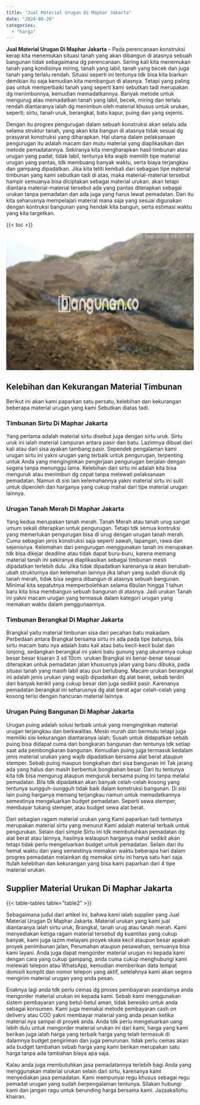 ```yaml
---
title: "Jual Material Urugan Di Maphar Jakarta"
date: "2024-08-20"
categories: 
  - "harga"
---
```


**Jual Material Urugan Di Maphar Jakarta** – Pada perencanaan konstruksi kerap kita menemukan situasi tanah yang akan dibangun di atasnya sebuah bangunan tidak sebagaimana dg perencanaan. Sering kali kita menemukan tanah yang kondisinya miring, tanah yang labil, tanah yang becek dan juga tanah yang terlalu rendah. Situasi seperti ini tentunya tdk bisa kita biarkan demikian itu saja kemudian kita membangun di atasnya. Tetapi yang paling pas untuk memperbaiki tanah yang seperti kami sebutkan tadi merupakan dg menimbunnya, kemudian memadatkannya. Banyak metode untuk mengurug atau memadatkan tanah yang labil, becek, miring dan terlalu rendah diantaranya ialah dg menimbun oleh material khusus untuk urukan, seperti; sirtu, tanah uruk, berangkal, batu kapur, puing dan yang sejenis.

Dengan itu progres pengurugan dalam sebuah konstruksi akan selalu ada selama struktur tanah, yang akan kita bangun di atasnya tidak sesuai dg prasyarat konstruksi yang diharapkan. Hal utama dalam pelaksanaan pengurugan itu adalah macam dan mutu material yang diaplikasikan dan metode pemadatannya. Sekiranya kita mengharapkan hasil timbunan atau urugan yang padat, tidak labil, tentunya kita wajib memilih tipe material urugan yang pantas, tdk membuang banyak waktu, serta biaya terjangkau dan gampang dipadatkan. Jika kita teliti kembali dari sebagian tipe material timbunan yang kami sebutkan tadi di atas, maka material-material tersebut hampir semuanya bisa diciptakan sebagai material urukan. akan tetapi diantara material-material tersebut ada yang pantas diterapkan sebagai urukan tanpa pemadatan dan ada juga yang harus lewat pemadatan. Dari itu kita seharusnya mempelajari material mana saja yang sesuai digunakan dengan kontruksi bangunan yang hendak kita bangun, serta estimasi waktu yang kita targetkan.

{{< toc >}}

![Jual Material Urugan Di Maphar Jakarta](/images/jual-urugan-27.png)

## Kelebihan dan Kekurangan Material Timbunan

Berikut ini akan kami paparkan satu persatu, kelebihan dan kekurangan beberapa material urugan yang kami Sebutkan diatas tadi.

### Timbunan Sirtu Di Maphar Jakarta

Yang pertama adalah material sirtu disebut juga dengan sirtu uruk. Sirtu uruk ini ialah material campuran antara pasir dan batu. Lazimnya dibuat dari kali atau dari sisa ayakan tambang pasir. Sependek pengalaman kami urugan sirtu ini yakni urugan yang terbaik untuk pengurugan, terpenting untuk Anda yang menginginkan pengerjaan pengurugan berjalan dengan segera tanpa menunggu lama. Kelebihan dari sirtu ini adalah kita bisa menguruk atau menimbun dg cepat tanpa melewati pelaksanaan pemadatan. Namun di sisi lain kelemahannya yakni material sirtu ini sulit untuk diperoleh dan harganya yang cukup mahal dari tipe material urugan lainnya.

### Urugan Tanah Merah Di Maphar Jakarta

Yang kedua merupakan tanah merah. Tanah Merah atau tanah urug sangat umum sekali diterapkan untuk pengurugan. Tetapi tdk semua kontruksi yang memerlukan pengurugan bisa di urug dengan urugan tanah merah. Cuma sebagian jenis konstruksi saja seperti sawah, lapangan, rawa dan sejenisnya. Kelemahan dari pengurugan menggunakan tanah ini merupakan tdk bisa dikejar deadline atau tidak dapat buru-buru, karena memang material tanah ini sekiranya diaplikasikan sebagai timbunan mesti dipadatkan terlebih dulu. Jika tidak dipadatkan karenanya ia akan berubah-ubah strukturnya dan kelemahan lainnya jika lahan yang sudah diuruk dg tanah merah, tidak bisa segera dibangun di atasnya sebuah bangunan. Minimal kita sepatutnya memperbolehkan selama 6bulan hingga 1 tahun baru kita bisa membangun sebuah bangunan di atasnya. Jadi urukan Tanah ini yakni macam urugan yang termasuk dalam kategori urugan yang memakan waktu dalam penggunaannya.

### Timbunan Berangkal Di Maphar Jakarta

Brangkal yaitu material timbunan sisa dari pecahan batu makadam. Perbedaan antara Brangkal bersama sirtu ini ada pada tipe batunya, bila sirtu macam batu nya adalah batu kali atau batu kecil-kecil bulat dan lonjong, sedangkan berangkal ini yakni batu gunung yang ukurannya cukup besar besar kisaran 3 sd 10cm. urukan Brangkal ini benar-benar sesuai diterapkan untuk pemadatan jalan khususnya jalan yang baru dibuka, pada situasi tanah yang masih labil atau pun berlubang. Macam urukan berangkal ini adalah jenis urukan yang wajib dipadatkan dg alat berat, sebab terdiri dari banyak kerikil yang cukup besar dan juga sedikit pasir. Karenanya pemadatan berangkal ini seharusnya dg alat berat agar celah-celah yang kosong terisi dengan hancuran material lainnya.

### Urugan Puing Bangunan Di Maphar Jakarta

Urugan puing adalah solusi terbaik untuk yang menginginkan material urugan terjangkau dan berkwalitas. Meski murah dan bermutu tetapi juga memiliki sisi kekurangan diantaranya ialah; Susah untuk didapatkan sebab puing bisa didapat cuma dari bongkaran bangunan dan tentunya tdk setiap saat ada pembongkaran bangunan. Kemudian puing juga termasuk kedalam jenis material urukan yang wajib dipadatkan bersama alat berat ataupun stemper. Sebab puing maupun bongkahan dari sisa bangunan ini Tak jarang ada yang halus dan masih berbentuk bongkahan besar. Dari itu tentunya kita tdk bisa mengurug ataupun menguruk bersama puing ini tanpa melalui pemadatan. Bila tdk dipadatkan akan banyak celah-celah kosong yang tentunya sungguh-sungguh tidak baik dalam konstruksi bangunan. Di sisi lain puing harganya memang terjangkau namun untuk memadatkannya semestinya mengeluarkan budget pemadatan. Seperti sewa stemper, membayar tukang stemper, atau budget sewa alat berat.

Dari sebagian ragam material urukan yang Kami paparkan tadi tentunya merupakan material sirtu yang menurut Kami adalah material terbaik untuk pengurukan. Selain dari simple Sirtu ini tdk membutuhkan pemadatan dg alat berat atau lainnya, hasilnya walaupun harganya mahal sedikit akan tetapi tidak perlu mengeluarkan budget untuk pemadatan. Selain dari itu hemat waktu dari yang semestinya memakan waktu beberapa hari dalam progres pemadatan melainkan dg memakai sirtu ini hanya satu hari saja. Itulah kelebihan dan kekurangan yang bisa kami paparkan dari 4 tipe material urukan.

## Supplier Material Urukan Di Maphar Jakarta

{{< table-tables table="table2" >}}

Sebagaimana judul dari artikel ini, bahwa kami ialah supplier yang Jual Material Urugan Di Maphar Jakarta. Material urukan yang kami jual diantaranya ialah sirtu uruk, Brangkal, tanah urug atau tanah merah. Kami menyediakan ketiga ragam material tersebut dg kuantitas yang cukup banyak, kami juga lazim melayani proyek skala kecil ataupun besar apakah proyek penimbunan jalan, Perumahan ataupun pesawahan, semuanya bisa kami layani. Anda juga dapat mengorder material urugan ini kepada kami dengan cara yang cukup gampang, anda cuma cukup menghubungi kami melewati telepon atau WhatsApp, kemudian memberikan data tempat domisili komplit dan nomor telepon yang aktif, setelahnya kami akan segera mengirim material urugan yang anda pesan.

Enaknya lagi anda tdk perlu cemas dg proses pembayaran seandainya anda mengorder material urukan ini kepada kami. Sebab kami menggunakan sistem pembayaran yang betul-betul aman, tidak beresiko untuk anda sebagai konsumen. Kami juga memakai metode pembayaran cash on delivery atau COD yakni membayar material yang anda pesan ketika material nya sampai di proyek anda. Anda tdk perlu mengeluarkan uang lebih dulu untuk mengorder material urukan ini dari kami, harga yang kami berikan juga ialah harga yang terbaik harga yang telah termasuk di dalamnya budget pengiriman dan juga penurunan. tidak perlu cemas akan ada budget tambahan sebab harga yang kami berikan merupakan satu harga tanpa ada tambahan biaya apa saja.

Kalau anda juga membutuhkan jasa pemadatannya terlebih bagi Anda yang menggunakan material urukan selain dari sirtu, karenanya kami menyediakan jasa pemadatan. Kami mempunyai regu khusus sebagai regu pemadat urugan yang sudah berpengalaman tentunya. Silakan hubungi kami dan jangan ragu untuk berunding harga bersama kami. Jazaakallohu khairan.
